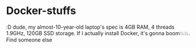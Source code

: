 # Docker-stuffs
:D dude, my almost-10-year-old laptop's spec is 4GB RAM, 4 threads 1.9GHz, 120GB SSD storage. If I actually install Docker, it's gonna boom💥💥. Find someone else
